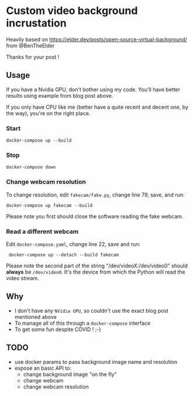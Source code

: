 # Custom video background incrustation

Heavily based on https://elder.dev/posts/open-source-virtual-background/ from @BenTheElder

Thanks for your post !

## Usage

If you have a Nvidia GPU, don't bother using my code.
You'll have better results using example from blog post above.

If you only have CPU like me (better have a quite recent and decent one, by the way), you're on the right place.

### Start

    docker-compose up --build

### Stop

    docker-compose down

### Change webcam resolution

To change resolution, edit `fakecam/fake.py`, change line 79, save, and run:

    docker-compose up fakecam --build

Please note you first should close the software reading the fake webcam.

### Read a different webcam

Edit `docker-compose.yaml`, change line 22, save and run:

     docker-compose up --detach --build fakecam

Please note the second part of the string "/dev/videoX:/dev/video0" should **always** be `/dev/video0`.
It's the device from which the Python will read the video stream.

## Why

- I don't have any `NVidia GPU`, so couldn't use the exact blog post mentioned above
- To manage all of this through a `docker-compose` interface
- To get some fun despite COVID ! ;-)

## TODO

- use docker params to pass background image name and resolution
- expose an basic API to:
  - change background image "on the fly"
  - change webcam 
  - change webcam resolution
